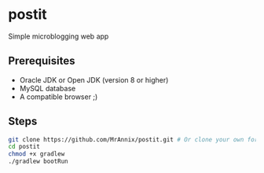 # postit
Simple microblogging web app
## Prerequisites
- Oracle JDK or Open JDK (version 8 or higher)
- MySQL database
- A compatible browser ;)

## Steps
```sh
git clone https://github.com/MrAnnix/postit.git # Or clone your own fork
cd postit
chmod +x gradlew
./gradlew bootRun
```
